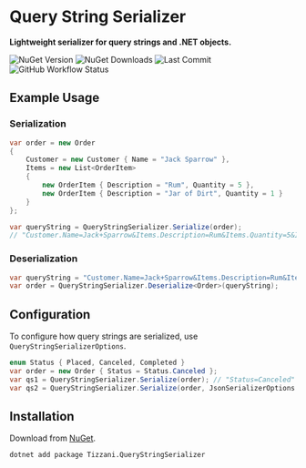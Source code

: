 # Query String Serializer

**Lightweight serializer for query strings and .NET objects.**

![NuGet Version](https://img.shields.io/nuget/v/tizzani.querystringserializer)
![NuGet Downloads](https://img.shields.io/nuget/dt/tizzani.querystringserializer)
![Last Commit](https://img.shields.io/github/last-commit/erinnmclaughlin/Tizzani.QueryStringSerializer/main)
![GitHub Workflow Status](https://img.shields.io/github/actions/workflow/status/erinnmclaughlin/Tizzani.QueryStringSerializer/dotnet.yml)

## Example Usage

### Serialization

```csharp
var order = new Order
{
    Customer = new Customer { Name = "Jack Sparrow" },
    Items = new List<OrderItem>
    {
        new OrderItem { Description = "Rum", Quantity = 5 },
        new OrderItem { Description = "Jar of Dirt", Quantity = 1 }
    }
};

var queryString = QueryStringSerializer.Serialize(order);
// "Customer.Name=Jack+Sparrow&Items.Description=Rum&Items.Quantity=5&Items.Description=Jar+of+Dirt&Items.Quantity=1";
```

### Deserialization

```c#
var queryString = "Customer.Name=Jack+Sparrow&Items.Description=Rum&Items.Quantity=5&Items.Description=Jar+of+Dirt&Items.Quantity=1";
var order = QueryStringSerializer.Deserialize<Order>(queryString);
```

## Configuration
To configure how query strings are serialized, use `QueryStringSerializerOptions`.

```c#
enum Status { Placed, Canceled, Completed }
var order = new Order { Status = Status.Canceled };
var qs1 = QueryStringSerializer.Serialize(order); // "Status=Canceled"
var qs2 = QueryStringSerializer.Serialize(order, JsonSerializerOptions.Default); // "Status=1"
```

## Installation
Download from [NuGet](https://www.nuget.org/packages/Tizzani.QueryStringSerializer).
```sh
dotnet add package Tizzani.QueryStringSerializer
```
